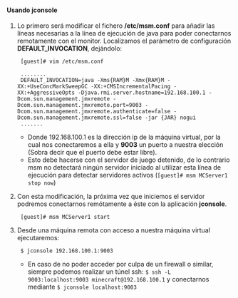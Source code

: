 #### Usando jconsole


1. Lo primero será modificar el fichero **/etc/msm.conf** para añadir las líneas necesarias a la línea de ejecución de java para poder conectarnos remotamente con el monitor. Localizamos el parámetro de configuración **DEFAULT_INVOCATION**, dejándolo:

		[guest]# vim /etc/msm.conf

		........
		DEFAULT_INVOCATION=java -Xms{RAM}M -Xmx{RAM}M -XX:+UseConcMarkSweepGC -XX:+CMSIncrementalPacing -XX:+AggressiveOpts -Djava.rmi.server.hostname=192.168.100.1 -Dcom.sun.management.jmxremote -Dcom.sun.management.jmxremote.port=9003 -Dcom.sun.management.jmxremote.authenticate=false -Dcom.sun.management.jmxremote.ssl=false -jar {JAR} nogui
		.......
	* Donde 192.168.100.1 es la dirección ip de la máquina virtual, por la cual nos conectaremos a ella y **9003** un puerto a nuestra elección (Sobra decir que el puerto debe estar libre).
	* Esto debe hacerse con el servidor de juego detenido, de lo contrario msm no detectará ningún servidor iniciado al utilizar esta línea de ejecución para detectar servidores activos (`[guest]# msm MCServer1 stop now`)

2. Con esta modificación, la próxima vez que iniciemos el servidor podremos conectarnos remótamente a éste con la aplicación **jconsole**.

		[guest]# msm MCServer1 start

3. Desde una máquina remota con acceso a nuestra máquina virtual ejecutaremos:

		$ jconsole 192.168.100.1:9003

	* En caso de no poder acceder por culpa de un firewall o similar, siempre podemos realizar un túnel ssh: `$ ssh -L 9003:localhost:9003 minecraft@192.168.100.1` y conectarnos mediante `$ jconsole localhost:9003`
